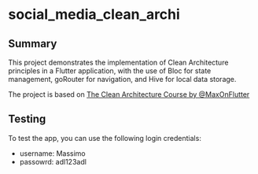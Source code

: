 # social_media_clean_archi
## Summary
This project demonstrates the implementation of Clean Architecture principles in a Flutter application, with the use of Bloc for state management, goRouter for navigation, and Hive for local data storage.

The project is based on [The Clean Architecture Course by @MaxOnFlutter](https://maxonflutter.teachable.com)

## Testing
To test the app, you can use the following login credentials:
  - username: Massimo
  - passowrd: adl123adl
